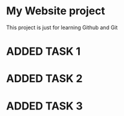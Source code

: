 # My Website project

<p> This project is just for learning Github and Git </p> 

# ADDED TASK 1

# ADDED TASK 2

# ADDED TASK 3
